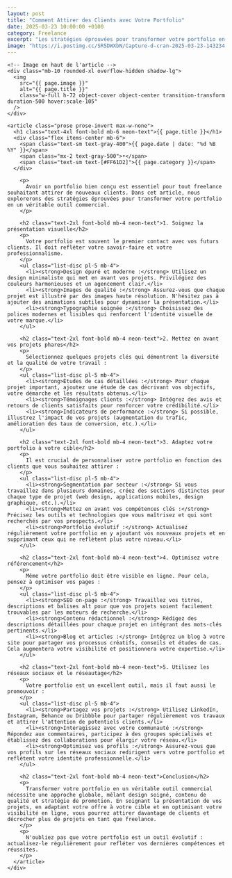 ```yaml
---
layout: post
title: "Comment Attirer des Clients avec Votre Portfolio"
date: 2025-03-23 10:00:00 +0100
category: Freelance
excerpt: "Les stratégies éprouvées pour transformer votre portfolio en véritable outil commercial et décrocher plus de projets en tant que freelance."
image: "https://i.postimg.cc/SR5DWXbN/Capture-d-cran-2025-03-23-143234.png"
---
```


<main class="pt-24 pb-16 bg-[#0A0118] text-white">
  <div class="container mx-auto px-4 max-w-4xl">

    <!-- Image en haut de l'article -->
    <div class="mb-10 rounded-xl overflow-hidden shadow-lg">
      <img 
        src="{{ page.image }}" 
        alt="{{ page.title }}" 
        class="w-full h-72 object-cover object-center transition-transform duration-500 hover:scale-105"
      />
    </div>

    <article class="prose prose-invert max-w-none">
      <h1 class="text-4xl font-bold mb-6 neon-text">{{ page.title }}</h1>
      <div class="flex items-center mb-6">
        <span class="text-sm text-gray-400">{{ page.date | date: "%d %B %Y" }}</span>
        <span class="mx-2 text-gray-500">•</span>
        <span class="text-sm text-[#FF61D2]">{{ page.category }}</span>
      </div>
      
        <p>
          Avoir un portfolio bien conçu est essentiel pour tout freelance souhaitant attirer de nouveaux clients. Dans cet article, nous explorerons des stratégies éprouvées pour transformer votre portfolio en un véritable outil commercial.
        </p>

        <h2 class="text-2xl font-bold mb-4 neon-text">1. Soignez la présentation visuelle</h2>
        <p>
          Votre portfolio est souvent le premier contact avec vos futurs clients. Il doit refléter votre savoir-faire et votre professionnalisme.
        </p>
        <ul class="list-disc pl-5 mb-4">
          <li><strong>Design épuré et moderne :</strong> Utilisez un design minimaliste qui met en avant vos projets. Privilégiez des couleurs harmonieuses et un agencement clair.</li>
          <li><strong>Images de qualité :</strong> Assurez-vous que chaque projet est illustré par des images haute résolution. N'hésitez pas à ajouter des animations subtiles pour dynamiser la présentation.</li>
          <li><strong>Typographie soignée :</strong> Choisissez des polices modernes et lisibles qui renforcent l'identité visuelle de votre marque.</li>
        </ul>

        <h2 class="text-2xl font-bold mb-4 neon-text">2. Mettez en avant vos projets phares</h2>
        <p>
          Sélectionnez quelques projets clés qui démontrent la diversité et la qualité de votre travail :
        </p>
        <ul class="list-disc pl-5 mb-4">
          <li><strong>Études de cas détaillées :</strong> Pour chaque projet important, ajoutez une étude de cas décrivant vos objectifs, votre démarche et les résultats obtenus.</li>
          <li><strong>Témoignages clients :</strong> Intégrez des avis et retours de clients satisfaits pour renforcer votre crédibilité.</li>
          <li><strong>Indicateurs de performance :</strong> Si possible, illustrez l'impact de vos projets (augmentation du trafic, amélioration des taux de conversion, etc.).</li>
        </ul>

        <h2 class="text-2xl font-bold mb-4 neon-text">3. Adaptez votre portfolio à votre cible</h2>
        <p>
          Il est crucial de personnaliser votre portfolio en fonction des clients que vous souhaitez attirer :
        </p>
        <ul class="list-disc pl-5 mb-4">
          <li><strong>Segmentation par secteur :</strong> Si vous travaillez dans plusieurs domaines, créez des sections distinctes pour chaque type de projet (web design, applications mobiles, design graphique, etc.).</li>
          <li><strong>Mettez en avant vos compétences clés :</strong> Précisez les outils et technologies que vous maîtrisez et qui sont recherchés par vos prospects.</li>
          <li><strong>Portfolio évolutif :</strong> Actualisez régulièrement votre portfolio en y ajoutant vos nouveaux projets et en supprimant ceux qui ne reflètent plus votre niveau.</li>
        </ul>

        <h2 class="text-2xl font-bold mb-4 neon-text">4. Optimisez votre référencement</h2>
        <p>
          Même votre portfolio doit être visible en ligne. Pour cela, pensez à optimiser vos pages :
        </p>
        <ul class="list-disc pl-5 mb-4">
          <li><strong>SEO on-page :</strong> Travaillez vos titres, descriptions et balises alt pour que vos projets soient facilement trouvables par les moteurs de recherche.</li>
          <li><strong>Contenu rédactionnel :</strong> Rédigez des descriptions détaillées pour chaque projet en intégrant des mots-clés pertinents.</li>
          <li><strong>Blog et articles :</strong> Intégrez un blog à votre site pour partager vos processus créatifs, conseils et études de cas. Cela augmentera votre visibilité et positionnera votre expertise.</li>
        </ul>

        <h2 class="text-2xl font-bold mb-4 neon-text">5. Utilisez les réseaux sociaux et le réseautage</h2>
        <p>
          Votre portfolio est un excellent outil, mais il faut aussi le promouvoir :
        </p>
        <ul class="list-disc pl-5 mb-4">
          <li><strong>Partagez vos projets :</strong> Utilisez LinkedIn, Instagram, Behance ou Dribbble pour partager régulièrement vos travaux et attirer l'attention de potentiels clients.</li>
          <li><strong>Interagissez avec votre communauté :</strong> Répondez aux commentaires, participez à des groupes spécialisés et établissez des collaborations pour élargir votre réseau.</li>
          <li><strong>Optimisez vos profils :</strong> Assurez-vous que vos profils sur les réseaux sociaux redirigent vers votre portfolio et reflètent votre identité professionnelle.</li>
        </ul>

        <h2 class="text-2xl font-bold mb-4 neon-text">Conclusion</h2>
        <p>
          Transformer votre portfolio en un véritable outil commercial nécessite une approche globale, mêlant design soigné, contenu de qualité et stratégie de promotion. En soignant la présentation de vos projets, en adaptant votre offre à votre cible et en optimisant votre visibilité en ligne, vous pourrez attirer davantage de clients et décrocher plus de projets en tant que freelance.
        </p>
        <p>
          N'oubliez pas que votre portfolio est un outil évolutif : actualisez-le régulièrement pour refléter vos dernières compétences et réussites.
        </p>
      </article>
    </div>
  </main>
